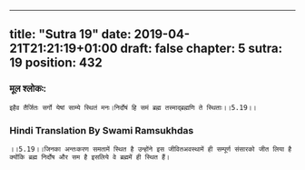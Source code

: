 
---
title: "Sutra 19"
date: 2019-04-21T21:21:19+01:00
draft: false
chapter: 5
sutra: 19
position: 432
---
### मूल श्लोकः:
```
इहैव तैर्जितः सर्गो येषां साम्ये स्थितं मनः।निर्दोषं हि समं ब्रह्म तस्माद्ब्रह्मणि ते स्थिताः।।5.19।।

```

### Hindi Translation By Swami Ramsukhdas
```
।।5.19।।जिनका अन्तःकरण समतामें स्थित है उन्होंने इस जीवितअवस्थामें ही सम्पूर्ण संसारको जीत लिया है क्योंकि ब्रह्म निर्दोष और सम है इसलिये वे ब्रह्ममें ही स्थित हैं। 

```

